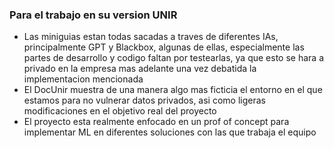 ### Para el trabajo en su version UNIR

- Las miniguias estan todas sacadas a traves de diferentes IAs, principalmente GPT y Blackbox, algunas de ellas, especialmente las partes de desarrollo y codigo faltan por testearlas, ya que esto se hara a privado en la empresa mas adelante una vez debatida la implementacion mencionada
- El DocUnir muestra de una manera algo mas ficticia el entorno en el que estamos para no vulnerar datos privados, asi como ligeras modificaciones en el objetivo real del proyecto
- El proyecto esta realmente enfocado en un prof of concept para implementar ML en diferentes soluciones con las que trabaja el equipo